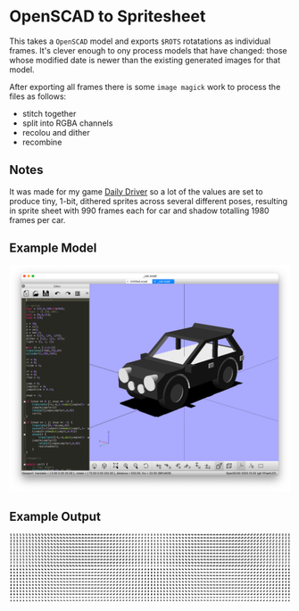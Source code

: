 # OpenSCAD to Spritesheet

This takes a `OpenSCAD` model and exports `$ROTS` rotatations as individual frames. It's clever enough to ony process models that have changed: those whose modified date is newer than the existing generated images for that model.

After exporting all frames there is some `image magick` work to process the files as follows:
- stitch together
- split into RGBA channels
- recolou and dither
- recombine

## Notes

It was made for my game [Daily Driver](https://gingerbeardman.itch.io/daily-driver) so a lot of the values are set to produce tiny, 1-bit, dithered sprites across several different poses, resulting in sprite sheet with 990 frames each for car and shadow totalling 1980 frames per car.

## Example Model

![](_car.png)

## Example Output

![](car-table-38-38.png)
